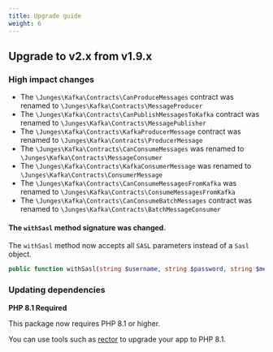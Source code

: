 ```yaml
---
title: Upgrade guide
weight: 6
---
```


## Upgrade to v2.x from v1.9.x

### High impact changes
 - The `\Junges\Kafka\Contracts\CanProduceMessages` contract was renamed to `\Junges\Kafka\Contracts\MessageProducer`
 - The `\Junges\Kafka\Contracts\CanPublishMessagesToKafka` contract was renamed to `\Junges\Kafka\Contracts\MessagePublisher`
- The `\Junges\Kafka\Contracts\KafkaProducerMessage` contract was renamed to `\Junges\Kafka\Contracts\ProducerMessage`
- The `\Junges\Kafka\Contracts\CanConsumeMessages` was renamed to `\Junges\Kafka\Contracts\MessageConsumer`
- The `\Junges\Kafka\Contracts\KafkaConsumerMessage` was renamed to `\Junges\Kafka\Contracts\ConsumerMessage`
- The `\Junges\Kafka\Contracts\CanConsumeMessagesFromKafka` was renamed to `\Junges\Kafka\Contracts\ConsumeMessagesFromKafka`
- The `\Junges\Kafka\Contracts\CanConsumeBatchMessages` contract was renamed to `\Junges\Kafka\Contracts\BatchMessageConsumer`

#### The `withSasl` method signature was changed.

The `withSasl` method now accepts all `SASL` parameters instead of a `Sasl` object.

```php
public function withSasl(string $username, string $password, string $mechanisms, string $securityProtocol = 'SASL_PLAINTEXT');
```

### Updating dependencies
**PHP 8.1 Required**

This package now requires PHP 8.1 or higher.

You can use tools such as [rector](https://github.com/rectorphp/rector) to upgrade your app to PHP 8.1.